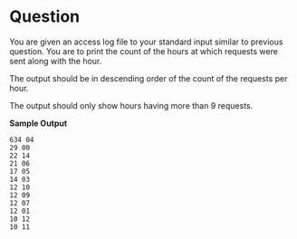 # Question

You are given an access log file to your standard input similar to previous
question. You are to print the count of the hours at which requests were sent
along with the hour.

The output should be in descending order of the count of the requests per hour.

The output should only show hours having more than 9 requests.

**Sample Output**

```
634 04
29 00
22 14
21 06
17 05
14 03
12 10
12 09
12 07
12 01
10 12
10 11
```
